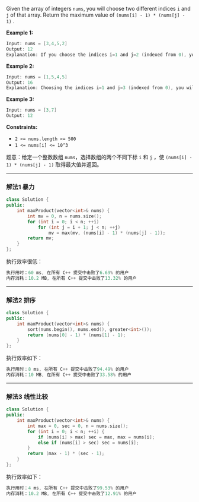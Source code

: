 
Given the array of integers `nums`, you will choose two different indices `i` and `j` of that array. Return the maximum value of `(nums[i] - 1) * (nums[j] - 1)` .

 

**Example 1:**

```swift
Input: nums = [3,4,5,2]
Output: 12 
Explanation: If you choose the indices i=1 and j=2 (indexed from 0), you will get the maximum value, that is, (nums[1]-1)*(nums[2]-1) = (4-1)*(5-1) = 3*4 = 12. 
```

**Example 2:**

```swift
Input: nums = [1,5,4,5]
Output: 16
Explanation: Choosing the indices i=1 and j=3 (indexed from 0), you will get the maximum value of (5-1)*(5-1) = 16.
```

**Example 3:**

```swift
Input: nums = [3,7]
Output: 12
```

 

**Constraints:**
- `2 <= nums.length <= 500`
 - `1 <= nums[i] <= 10^3`

题意：给定一个整数数组 `nums`，选择数组的两个不同下标 `i` 和 `j` ，使 `(nums[i] - 1) * (nums[j] - 1)` 取得最大值并返回。

---
### 解法1 暴力
```cpp
class Solution {
public:
    int maxProduct(vector<int>& nums) {
        int mv = 0, n = nums.size();
        for (int i = 0; i < n; ++i) 
            for (int j = i + 1; j < n; ++j) 
                mv = max(mv, (nums[i] - 1) * (nums[j] - 1));
        return mv;
    }
};
```
执行效率很低：
```cpp
执行用时：60 ms, 在所有 C++ 提交中击败了6.69% 的用户
内存消耗：10.2 MB, 在所有 C++ 提交中击败了13.32% 的用户
```

---
### 解法2 排序
```cpp
class Solution {
public:
    int maxProduct(vector<int>& nums) {
        sort(nums.begin(), nums.end(), greater<int>());
        return (nums[0] - 1) * (nums[1] - 1);
    }
};
```
执行效率如下：
```cpp
执行用时：8 ms, 在所有 C++ 提交中击败了94.49% 的用户
内存消耗：10 MB, 在所有 C++ 提交中击败了33.58% 的用户
```
---
### 解法3 线性比较
```cpp
class Solution {
public:
    int maxProduct(vector<int>& nums) {
        int max = 0, sec = 0, n = nums.size();
        for (int i = 0; i < n; ++i) {
            if (nums[i] > max) sec = max, max = nums[i];
            else if (nums[i] > sec) sec = nums[i];
        }  
        return (max - 1) * (sec - 1);
    }
};
```
执行效率如下：
```cpp
执行用时：4 ms, 在所有 C++ 提交中击败了99.53% 的用户
内存消耗：10.2 MB, 在所有 C++ 提交中击败了12.91% 的用户
```

